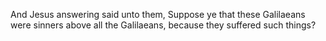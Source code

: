 And Jesus answering said unto them, Suppose ye that these Galilaeans were sinners above all the Galilaeans, because they suffered such things?
